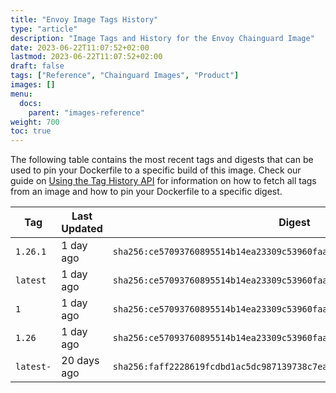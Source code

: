 ```yaml
---
title: "Envoy Image Tags History"
type: "article"
description: "Image Tags and History for the Envoy Chainguard Image"
date: 2023-06-22T11:07:52+02:00
lastmod: 2023-06-22T11:07:52+02:00
draft: false
tags: ["Reference", "Chainguard Images", "Product"]
images: []
menu:
  docs:
    parent: "images-reference"
weight: 700
toc: true
---
```


The following table contains the most recent tags and digests that can be used to pin your Dockerfile to a specific build of this image. Check our guide on [Using the Tag History API](/chainguard/chainguard-images/using-the-tag-history-api/) for information on how to fetch all tags from an image and how to pin your Dockerfile to a specific digest.

| Tag       | Last Updated | Digest                                                                    |
|-----------|--------------|---------------------------------------------------------------------------|
| `1.26.1`  | 1 day ago    | `sha256:ce57093760895514b14ea23309c53960faa7f57d4e737efb9b3c57159cd866c2` |
| `latest`  | 1 day ago    | `sha256:ce57093760895514b14ea23309c53960faa7f57d4e737efb9b3c57159cd866c2` |
| `1`       | 1 day ago    | `sha256:ce57093760895514b14ea23309c53960faa7f57d4e737efb9b3c57159cd866c2` |
| `1.26`    | 1 day ago    | `sha256:ce57093760895514b14ea23309c53960faa7f57d4e737efb9b3c57159cd866c2` |
| `latest-` | 20 days ago  | `sha256:faff2228619fcdbd1ac5dc987139738c7eaac9b10f9c3d7c2237b3b3b24faaf2` |
